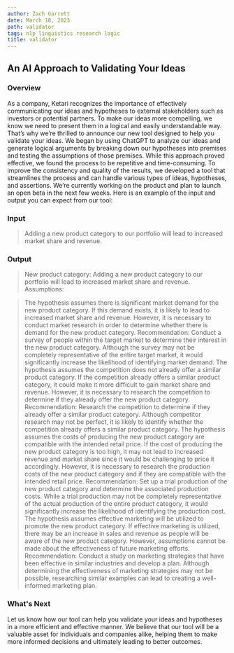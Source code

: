 ```yaml
---
author: Zach Garrett
date: March 18, 2023
path: validator
tags: nlp linguistics research logic
title: validator
---
```


## An AI Approach to Validating Your Ideas

### Overview

As a company, Ketari recognizes the importance of effectively communicating our ideas and hypotheses to external stakeholders such as investors or potential partners. To make our ideas more compelling, we know we need to present them in a logical and easily understandable way. That’s why we’re thrilled to announce our new tool designed to help you validate your ideas.
We began by using ChatGPT to analyze our ideas and generate logical arguments by breaking down our hypotheses into premises and testing the assumptions of those premises. While this approach proved effective, we found the process to be repetitive and time-consuming.
To improve the consistency and quality of the results, we developed a tool that streamlines the process and can handle various types of ideas, hypotheses, and assertions. We’re currently working on the product and plan to launch an open beta in the next few weeks. Here is an example of the input and output you can expect from our tool:

### Input

> Adding a new product category to our portfolio will lead to increased market share and revenue.

### Output

> New product category:
> Adding a new product category to our portfolio will lead to increased market share and revenue.
> Assumptions:

> The hypothesis assumes there is significant market demand for the new product category. If this demand exists, it is likely to lead to increased market share and revenue. However, it is necessary to conduct market research in order to determine whether there is demand for the new product category.
> Recommendation: Conduct a survey of people within the target market to determine their interest in the new product category. Although the survey may not be completely representative of the entire target market, it would significantly increase the likelihood of identifying market demand.
> The hypothesis assumes the competition does not already offer a similar product category. If the competition already offers a similar product category, it could make it more difficult to gain market share and revenue. However, it is necessary to research the competition to determine if they already offer the new product category.
> Recommendation: Research the competition to determine if they already offer a similar product category. Although competitor research may not be perfect, it is likely to identify whether the competition already offers a similar product category.
> The hypothesis assumes the costs of producing the new product category are compatible with the intended retail price. If the cost of producing the new product category is too high, it may not lead to increased revenue and market share since it would be challenging to price it accordingly. However, it is necessary to research the production costs of the new product category and if they are compatible with the intended retail price.
> Recommendation: Set up a trial production of the new product category and determine the associated production costs. While a trial production may not be completely representative of the actual production of the entire product category, it would significantly increase the likelihood of identifying the production cost.
> The hypothesis assumes effective marketing will be utilized to promote the new product category. If effective marketing is utilized, there may be an increase in sales and revenue as people will be aware of the new product category. However, assumptions cannot be made about the effectiveness of future marketing efforts.
> Recommendation: Conduct a study on marketing strategies that have been effective in similar industries and develop a plan. Although determining the effectiveness of marketing strategies may not be possible, researching similar examples can lead to creating a well-informed marketing plan.

### What's Next

Let us know how our tool can help you validate your ideas and hypotheses in a more efficient and effective manner. We believe that our tool will be a valuable asset for individuals and companies alike, helping them to make more informed decisions and ultimately leading to better outcomes.
